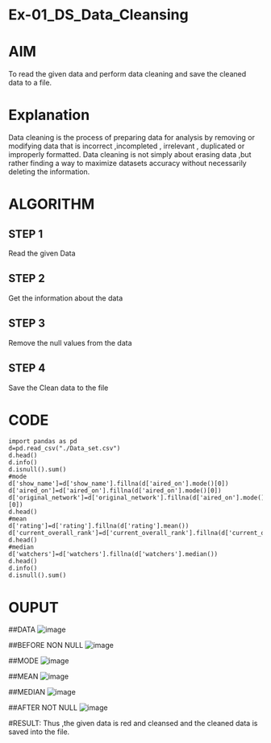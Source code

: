 # Ex-01_DS_Data_Cleansing
# AIM
To read the given data and perform data cleaning and save the cleaned data to a file.

# Explanation
Data cleaning is the process of preparing data for analysis by removing or modifying data that is incorrect ,incompleted , irrelevant , duplicated or improperly formatted. Data cleaning is not simply about erasing data ,but rather finding a way to maximize datasets accuracy without necessarily deleting the information.

# ALGORITHM
## STEP 1
Read the given Data

## STEP 2
Get the information about the data

## STEP 3
Remove the null values from the data

## STEP 4
Save the Clean data to the file

# CODE
~~~
import pandas as pd
d=pd.read_csv("./Data_set.csv")
d.head()
d.info()
d.isnull().sum()
#mode
d['show_name']=d['show_name'].fillna(d['aired_on'].mode()[0])
d['aired_on']=d['aired_on'].fillna(d['aired_on'].mode()[0])
d['original_network']=d['original_network'].fillna(d['aired_on'].mode()[0])
d.head()
#mean
d['rating']=d['rating'].fillna(d['rating'].mean())
d['current_overall_rank']=d['current_overall_rank'].fillna(d['current_overall_rank'].mean())
d.head()
#median
d['watchers']=d['watchers'].fillna(d['watchers'].median())
d.head()
d.info()
d.isnull().sum()
~~~

# OUPUT
##DATA
![image](https://user-images.githubusercontent.com/66360846/188836810-458f8404-df1d-41ea-9e25-ff1a7cae38f6.png)

##BEFORE NON NULL
![image](https://user-images.githubusercontent.com/66360846/188837076-5213a681-5cf1-4bcd-8c28-67191b4b3b78.png)


##MODE
![image](https://user-images.githubusercontent.com/66360846/188837288-99a75581-7537-413f-8b33-b8786deb9ed9.png)

##MEAN
![image](https://user-images.githubusercontent.com/66360846/188837521-26f767af-f4e4-4af8-85e0-6b6571b4e9c7.png)

##MEDIAN
![image](https://user-images.githubusercontent.com/66360846/188837605-cf301432-4446-41b4-b01b-d6d933e6e0df.png)

##AFTER NOT NULL
![image](https://user-images.githubusercontent.com/66360846/188837726-f193aea2-c1f6-4eac-a2f9-2b42b7bd28cd.png)

#RESULT:
Thus ,the given data is red and cleansed and the cleaned data is saved into the file.
